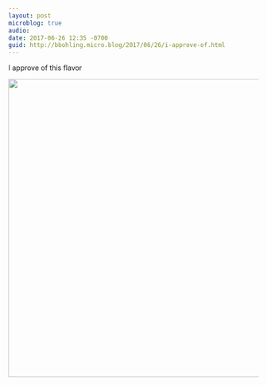 ```yaml
---
layout: post
microblog: true
audio: 
date: 2017-06-26 12:35 -0700
guid: http://bbohling.micro.blog/2017/06/26/i-approve-of.html
---
```

I approve of this flavor

<img src="http://bbohling.micro.blog/uploads/2017/d4324cc52b.jpg" width="600" height="600" style="height: auto" />
